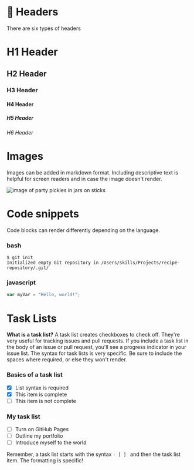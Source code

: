 # 👀 Headers
There are six types of headers 

# H1 Header
## H2 Header
### H3 Header
#### H4 Header
##### H5 Header
###### H6 Header


# Images
Images can be added in markdown format. Including descriptive text is helpful for screen readers and in case the image doesn't render.

![image of party pickles in jars on sticks](https://github.com/exc304/using-markdown/assets/85356433/7a596c18-05dd-4061-b4de-7c847d7ece6b)


# Code snippets
Code blocks can render differently depending on the language. 

### bash
```
$ git init
Initialized empty Git repository in /Users/skills/Projects/recipe-repository/.git/
```
### javascript
``` javascript
var myVar = "Hello, world!";
```

# Task Lists
**What is a task list?** A task list creates checkboxes to check off. They're very useful for tracking issues and pull requests. If you include a task list in the body of an issue or pull request, you'll see a progress indicator in your issue list. The syntax for task lists is very specific. Be sure to include the spaces where required, or else they won't render.
### Basics of a task list
- [x] List syntax is required
- [x] This item is complete
- [ ] This item is not complete
### My task list
- [ ] Turn on GitHub Pages
- [ ] Outline my portfolio
- [ ] Introduce myself to the world

Remember, a task list starts with the syntax `- [ ] ` and then the task list item. The formatting is specific!

